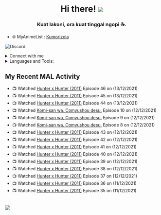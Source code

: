 <h1 align="center">Hi there! <img src="https://media.giphy.com/media/hvRJCLFzcasrR4ia7z/giphy.gif" width="25px"> </h1>
<h3 align="center">Kuat lakoni, ora kuat tinggal ngopi ☕.</h3>

- 🌐 MyAnimeList : [Kumorizola](https://myanimelist.net/animelist/Kumorizola)

![Discord](https://discord.c99.nl/widget/theme-3/761213268009943051.png)
<details>
      <summary>Connect with me</summary>
    <p align="left">
        <a href="https://www.facebook.com/kumori.hartley.1" target="blank"><img align="center"
                src="https://raw.githubusercontent.com/rahuldkjain/github-profile-readme-generator/master/src/images/icons/Social/facebook.svg"
                alt="kumori hartley" height="30" width="40" /></a>
        <a href="https://www.instagram.com/kumorizola/" target="blank"><img align="center"
                src="https://raw.githubusercontent.com/rahuldkjain/github-profile-readme-generator/master/src/images/icons/Social/instagram.svg"
                alt="kumorizola" height="30" width="40" /></a>
        <a href="https://discord.com" target="blank"><img align="center"
                src="https://raw.githubusercontent.com/rahuldkjain/github-profile-readme-generator/master/src/images/icons/Social/discord.svg"
                alt="Kumori#5882" height="30" width="40" /></a>
    </p>
</details>

<details>
    <summary align="left">Languages and Tools:</summary>
<p align="left">
      <a href="https://www.w3schools.com/css/" target="_blank">
        <img src="https://raw.githubusercontent.com/devicons/devicon/master/icons/css3/css3-original-wordmark.svg"
            alt="css3" width="40" height="40" /> </a> <a href="https://www.w3.org/html/" target="_blank"> <img
            src="https://raw.githubusercontent.com/devicons/devicon/master/icons/html5/html5-original-wordmark.svg"
            alt="html5" width="40" height="40" /> </a> <a href="https://www.java.com" target="_blank"> <img
            src="https://raw.githubusercontent.com/devicons/devicon/master/icons/java/java-original.svg" alt="java"
            width="40" height="40" /> </a> <a href="https://developer.mozilla.org/en-US/docs/Web/JavaScript"
            target="_blank"> <img
            src="https://raw.githubusercontent.com/devicons/devicon/master/icons/javascript/javascript-original.svg"
            alt="javascript" width="40" height="40" /> </a> <a href="https://nodejs.org" target="_blank"> <img
            src="https://raw.githubusercontent.com/devicons/devicon/master/icons/nodejs/nodejs-original-wordmark.svg"
            alt="nodejs" width="40" height="40" /> </a> <a href="https://www.python.org" target="_blank"> <img
            src="https://raw.githubusercontent.com/devicons/devicon/master/icons/python/python-original.svg"
            alt="python" width="40" height="40" /> </a> <a href="https://www.typescriptlang.org/" target="_blank"> <img
            src="https://raw.githubusercontent.com/devicons/devicon/master/icons/typescript/typescript-original.svg" 
            alt="typescript" width="40" height="40" /> </a> <a href="https://www.photoshop.com/en" target="_blank"> <img
            src="https://upload.wikimedia.org/wikipedia/commons/a/af/Adobe_Photoshop_CC_icon.svg" alt="photoshop" width="40" height="40"/> </a>
            <a href="https://www.adobe.com/products/premiere.html" target="_blank"> <img
            src="https://upload.wikimedia.org/wikipedia/commons/4/40/Adobe_Premiere_Pro_CC_icon.svg" alt="Premiere pro" width="40" height="40"/> </a>
            <a href="https://www.adobe.com/in/products/illustrator.html" target="_blank"> <img 
            src="https://upload.wikimedia.org/wikipedia/commons/f/fb/Adobe_Illustrator_CC_icon.svg" alt="illustrator" width="40" height="40"/> </a>
      
 </details>
 
 <h2> My Recent MAL Activity</h2>
<!-- MAL_ACTIVITY:start -->

- 📺 Watched [Hunter x Hunter (2011)](https://myanimelist.net/anime/11061) Episode 46 on (13/12/2021)
- 📺 Watched [Hunter x Hunter (2011)](https://myanimelist.net/anime/11061) Episode 45 on (13/12/2021)
- 📺 Watched [Hunter x Hunter (2011)](https://myanimelist.net/anime/11061) Episode 44 on (13/12/2021)
- 📺 Watched [Komi-san wa, Comyushou desu.](https://myanimelist.net/anime/48926) Episode 10 on (12/12/2021)
- 📺 Watched [Komi-san wa, Comyushou desu.](https://myanimelist.net/anime/48926) Episode 9 on (12/12/2021)
- 📺 Watched [Komi-san wa, Comyushou desu.](https://myanimelist.net/anime/48926) Episode 8 on (12/12/2021)
- 📺 Watched [Hunter x Hunter (2011)](https://myanimelist.net/anime/11061) Episode 43 on (12/12/2021)
- 📺 Watched [Hunter x Hunter (2011)](https://myanimelist.net/anime/11061) Episode 42 on (12/12/2021)
- 📺 Watched [Hunter x Hunter (2011)](https://myanimelist.net/anime/11061) Episode 41 on (12/12/2021)
- 📺 Watched [Hunter x Hunter (2011)](https://myanimelist.net/anime/11061) Episode 40 on (12/12/2021)
- 📺 Watched [Hunter x Hunter (2011)](https://myanimelist.net/anime/11061) Episode 39 on (12/12/2021)
- 📺 Watched [Hunter x Hunter (2011)](https://myanimelist.net/anime/11061) Episode 38 on (12/12/2021)
- 📺 Watched [Hunter x Hunter (2011)](https://myanimelist.net/anime/11061) Episode 37 on (12/12/2021)
- 📺 Watched [Hunter x Hunter (2011)](https://myanimelist.net/anime/11061) Episode 36 on (11/12/2021)
- 📺 Watched [Hunter x Hunter (2011)](https://myanimelist.net/anime/11061) Episode 35 on (11/12/2021)

<!-- MAL_ACTIVITY:end -->

  
<h2 align="left"> <img src="https://media.discordapp.net/attachments/918405470073520168/919220018355523584/ezgif.com-gif-maker_1.gif">
